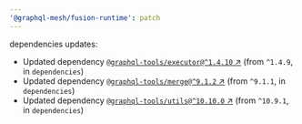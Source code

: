 ```yaml
---
'@graphql-mesh/fusion-runtime': patch
---
```


dependencies updates: 

- Updated dependency [`@graphql-tools/executor@^1.4.10` ↗︎](https://www.npmjs.com/package/@graphql-tools/executor/v/1.4.10) (from `^1.4.9`, in `dependencies`)
- Updated dependency [`@graphql-tools/merge@^9.1.2` ↗︎](https://www.npmjs.com/package/@graphql-tools/merge/v/9.1.2) (from `^9.1.1`, in `dependencies`)
- Updated dependency [`@graphql-tools/utils@^10.10.0` ↗︎](https://www.npmjs.com/package/@graphql-tools/utils/v/10.10.0) (from `^10.9.1`, in `dependencies`)
